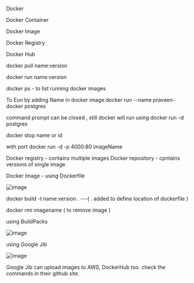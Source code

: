 Docker

Docker Container

Docker Image

Docker Registry

Docker Hub

docker pull name:version

docker run name:version

docker ps - to list running docker images

To Eun by adding Name in docker image
docker run --name praveen-docker postgres

command prompt can be closed , still docker will run using
docker run -d postgres 

docker stop name or id

with port
docker run -d -p 4000:80 imageName

Docker registry - contains multiple images
Docker repository - cpntains versions of single image

Docker Image - using Dockerfile

![image](https://github.com/PraveenKumar02349/Learn/assets/83269149/4f608485-9738-4713-ab8f-5ed6609df79b)

docker build -t name:version . ---( . added to define location of dockerfile )

docker rmi imagename ( to remove image )

using BuildPacks 

![image](https://github.com/user-attachments/assets/166a05cb-6d7f-4d44-b47c-df185b683a94)

using Google Jib

![image](https://github.com/user-attachments/assets/30df2869-a1f7-4961-b58b-595b7282c033)

Google Jib can upload images to AWS, DockerHub too. check the commands in their github site.
